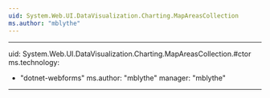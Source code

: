 ```yaml
---
uid: System.Web.UI.DataVisualization.Charting.MapAreasCollection
ms.author: "mblythe"
---
```


---
uid: System.Web.UI.DataVisualization.Charting.MapAreasCollection.#ctor
ms.technology: 
  - "dotnet-webforms"
ms.author: "mblythe"
manager: "mblythe"
---
